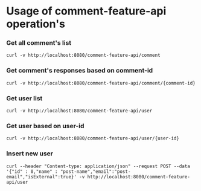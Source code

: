 # Usage of comment-feature-api operation's

### Get all comment's list
```
curl -v http://localhost:8080/comment-feature-api/comment
```
### Get comment's responses based on comment-id
```
curl -v http://localhost:8080/comment-feature-api/comment/{comment-id}
```
### Get user list
```
curl -v http://localhost:8080/comment-feature-api/user
```
### Get user based on user-id
```
curl -v http://localhost:8080/comment-feature-api/user/{user-id}
```
### Insert new user
```
curl --header "Content-type: application/json" --request POST --data '{"id" : 0,"name" : "post-name","email":"post-email","isExternal":true}' -v http://localhost:8080/comment-feature-api/user
```
